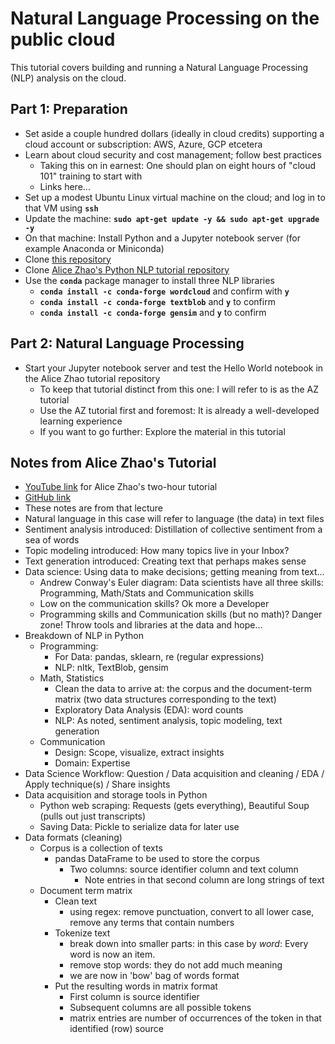 # Natural Language Processing on the public cloud

This tutorial covers building and running a Natural Language Processing (NLP) analysis on the cloud.


## Part 1: Preparation

- Set aside a couple hundred dollars (ideally in cloud credits) supporting a cloud account or subscription: AWS, Azure, GCP etcetera
- Learn about cloud security and cost management; follow best practices
    - Taking this on in earnest: One should plan on eight hours of "cloud 101" training to start with
    - Links here...
- Set up a modest Ubuntu Linux virtual machine on the cloud; and log in to that VM using **`ssh`**
- Update the machine: **`sudo apt-get update -y && sudo apt-get upgrade -y`**
- On that machine: Install Python and a Jupyter notebook server (for example Anaconda or Miniconda)
- Clone [this repository](https://github.com/robfatland/nlp)
- Clone [Alice Zhao's Python NLP tutorial repository](https://github.com/adashofdata/nlp-in-python-tutorial.git)
- Use the **`conda`** package manager to install three NLP libraries
    * **`conda install -c conda-forge wordcloud`** and confirm with **`y`**
    * **`conda install -c conda-forge textblob`** and **`y`** to confirm
    * **`conda install -c conda-forge gensim`** and **`y`** to confirm


## Part 2: Natural Language Processing

- Start your Jupyter notebook server and test the Hello World notebook in the Alice Zhao tutorial repository
    - To keep that tutorial distinct from this one: I will refer to is as the AZ tutorial
    - Use the AZ tutorial first and foremost: It is already a well-developed learning experience
    - If you want to go further: Explore the material in this tutorial





## Notes from Alice Zhao's Tutorial

* [YouTube link](https://youtu.be/xvqsFTUsOmc) for Alice Zhao's two-hour tutorial
* [GitHub link](https://github.com/adashofdata/nlp-in-python-tutorial.git)  
* These notes are from that lecture
* Natural language in this case will refer to language (the data) in text files
* Sentiment analysis introduced: Distillation of collective sentiment from a sea of words
* Topic modeling introduced: How many topics live in your Inbox?
* Text generation introduced: Creating text that perhaps makes sense
* Data science: Using data to make decisions; getting meaning from text...
    * Andrew Conway's Euler diagram: Data scientists have all three skills: Programming, Math/Stats and Communication skills
    * Low on the communication skills? Ok more a Developer
    * Programming skills and Communication skills (but no math)? Danger zone! Throw tools and libraries at the data and hope...
* Breakdown of NLP in Python
    * Programming: 
        * For Data: pandas, sklearn, re (regular expressions)
        * NLP: nltk, TextBlob, gensim
    * Math, Statistics
        * Clean the data to arrive at: the corpus and the document-term matrix (two data structures corresponding to the text)
        * Exploratory Data Analysis (EDA): word counts
        * NLP: As noted, sentiment analysis, topic modeling, text generation
    * Communication
        * Design: Scope, visualize, extract insights
        * Domain: Expertise 
* Data Science Workflow: Question / Data acquisition and cleaning / EDA / Apply technique(s) / Share insights
* Data acquisition and storage tools in Python
    * Python web scraping: Requests (gets everything), Beautiful Soup (pulls out just transcripts)
    * Saving Data: Pickle to serialize data for later use
* Data formats (cleaning)
    * Corpus is a collection of texts
        * pandas DataFrame to be used to store the corpus
            * Two columns: source identifier column and text column
                * Note entries in that second column are long strings of text
    * Document term matrix 
        * Clean text
            * using regex: remove punctuation, convert to all lower case, remove any terms that contain numbers
        * Tokenize text
            * break down into smaller parts: in this case by *word*: Every word is now an item.
            * remove stop words: they do not add much meaning
            * we are now in 'bow' bag of words format
        * Put the resulting words in matrix format
            * First column is source identifier
            * Subsequent columns are all possible tokens
            * matrix entries are number of occurrences of the token in that identified (row) source




